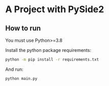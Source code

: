 # A Project with PySide2

## How to run

You must use Python>=3.8

Install the python package requirements:

```bash
python -m pip install -r requirements.txt
```

And run:
```bash
python main.py
```
